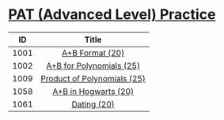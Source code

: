 # [PAT (Advanced Level) Practice](https://pintia.cn/problem-sets/994805342720868352/problems)

| ID | Title |
| :--: | :--: |
| 1001 | [A+B Format (20)](1001)|
| 1002 | [A+B for Polynomials (25)](1002)|
| 1009 | [Product of Polynomials (25)](1009)|
| 1058 | [A+B in Hogwarts (20)](1058)|
| 1061 | [Dating (20)](1061)|

